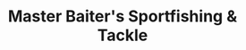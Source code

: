 ---
title: "Master Baiter's Sportfishing & Tackle"
url: /puerto-vallarta/master-baiters-sportfishing-y-tackle/
shop: pesca
---